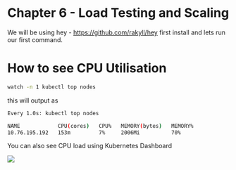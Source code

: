 
Chapter 6 - Load Testing and Scaling
====================================

We will be using hey - https://github.com/rakyll/hey first install and lets run our first command.

How to see CPU Utilisation
==========================
```sh
watch -n 1 kubectl top nodes
```

this will output as

```sh
Every 1.0s: kubectl top nodes

NAME            CPU(cores)   CPU%   MEMORY(bytes)   MEMORY%   
10.76.195.192   153m         7%     2006Mi          70%
```

You can also see CPU load using Kubernetes Dashboard

[![](./img/5/2020-07-19_11-42.png)](#)